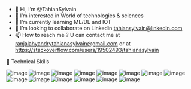 - 👋 Hi, I’m @TahianSylvain
- 👀 I’m interested in World of technologies & sciences
- 🌱 I’m currently learning ML/DL and IOT
- 💞️ I’m looking to collaborate on Linkedin  tahiansylvain@linkedin.com 
- 📫 How to reach me ?  U can contact me at ranjalahyandrytahianasylvain@gmail.com or at https://stackoverflow.com/users/19502493/tahianasylvain

<!---
TahianSylvain/TahianSylvain is a ✨ special ✨ repository because its `README.md` (this file) appears on your GitHub profile.
You can click the Preview link to take a look at your changes.
--->
💼 Technical Skills

![image](https://github.com/TahianSylvain/TahianSylvain/assets/124794207/6c314d37-bf23-459a-981b-0079d45299e0)
![image](https://github.com/TahianSylvain/TahianSylvain/assets/124794207/4171d4de-9e0f-4808-b88a-1429780c36b9)
![image](https://github.com/TahianSylvain/TahianSylvain/assets/124794207/8bde4df4-cd2d-4555-a11b-4271c5f607e0)
![image](https://github.com/TahianSylvain/TahianSylvain/assets/124794207/07eb7bc6-d94d-4731-ab9f-5dd85d0394f3)
![image](https://github.com/TahianSylvain/TahianSylvain/assets/124794207/15dc388c-2a32-4849-87a3-b546c04f6624)
![image](https://github.com/TahianSylvain/TahianSylvain/assets/124794207/6e6ef3d4-9fc6-4779-84a5-32c9559ffff9)
![image](https://github.com/TahianSylvain/TahianSylvain/assets/124794207/2ba123c8-f002-44b7-b000-1ccc1ed6d8c0)
![image](https://github.com/TahianSylvain/TahianSylvain/assets/124794207/964f7ea5-07bb-4fbb-86c3-3a373655f6b7)
![image](https://github.com/TahianSylvain/TahianSylvain/assets/124794207/0de9f100-57e1-4301-9075-3e8416feaa96)
![image](https://github.com/TahianSylvain/TahianSylvain/assets/124794207/f5bedd9f-75e1-4dbc-84cc-368077bd021d)
![image](https://github.com/TahianSylvain/TahianSylvain/assets/124794207/8e1558aa-189d-484d-bbd3-50823cd497a7)
![image](https://github.com/TahianSylvain/TahianSylvain/assets/124794207/e48a266e-865b-4812-824b-3791e687afcf)
![image](https://github.com/TahianSylvain/TahianSylvain/assets/124794207/4c81f132-dfbd-4691-90c8-c62d473a9a39)
![image](https://github.com/TahianSylvain/TahianSylvain/assets/124794207/18435013-55ae-4844-b2ae-0977c3f0548c)
